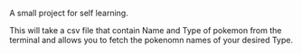 A small project for self learning.

This will take a csv file that contain Name and Type of pokemon from the terminal and allows you to fetch the pokenomn names of your desired Type.
